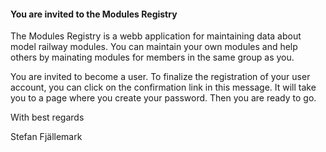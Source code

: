 ﻿#### You are invited to the Modules Registry

The Modules Registry is a webb application for maintaining data about model railway modules. 
You can maintain your own modules and help others by mainating modules for members in the same group as you.

You are invited to become a user. 
To finalize the registration of your user account, you can click on the confirmation link in this message.
It will take you to a page where you create your password. 
Then you are ready to go.

With best regards

Stefan Fjällemark